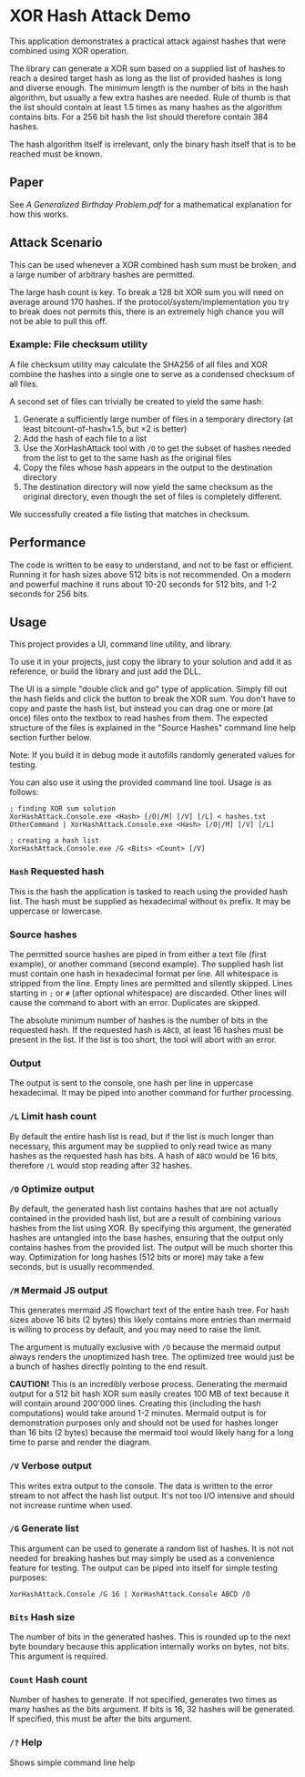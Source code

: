 # XOR Hash Attack Demo

This application demonstrates a practical attack against hashes that were combined using XOR operation.

The library can generate a XOR sum based on a supplied list of hashes to reach a desired target hash as long as the list of provided hashes is long and diverse enough. The minimum length is the number of bits in the hash algorithm, but usually a few extra hashes are needed. Rule of thumb is that the list should contain at least 1.5 times as many hashes as the algorithm contains bits. For a 256 bit hash the list should therefore contain 384 hashes.

The hash algorithm itself is irrelevant, only the binary hash itself that is to be reached must be known.

## Paper

See *A Generalized Birthday Problem.pdf* for a mathematical explanation for how this works.

## Attack Scenario

This can be used whenever a XOR combined hash sum must be broken,
and a large number of arbitrary hashes are permitted.

The large hash count is key. To break a 128 bit XOR sum you will need on average around 170 hashes. If the protocol/system/implementation you try to break does not permits this, there is an extremely high chance you will not be able to pull this off.

### Example: File checksum utility

A file checksum utility may calculate the SHA256 of all files and XOR combine the hashes into a single one to serve as a condensed checksum of all files.

A second set of files can trivially be created to yield the same hash:

1. Generate a sufficiently large number of files in a temporary directory (at least bitcount-of-hash&times;1.5, but &times;2 is better)
2. Add the hash of each file to a list
3. Use the XorHashAttack tool with `/O` to get the subset of hashes needed from the list to get to the same hash as the original files
4. Copy the files whose hash appears in the output to the destination directory
5. The destination directory will now yield the same checksum as the original directory, even though the set of files is completely different.

We successfully created a file listing that matches in checksum.

## Performance

The code is written to be easy to understand, and not to be fast or efficient.
Running it for hash sizes above 512 bits is not recommended.
On a modern and powerful machine it runs about 10-20 seconds for 512 bits,
and 1-2 seconds for 256 bits.

## Usage

This project provides a UI, command line utility, and library.

To use it in your projects, just copy the library to your solution and add it as reference, or build the library and just add the DLL.

The UI is a simple "double click and go" type of application. Simply fill out the hash fields and click the button to break the XOR sum. You don't have to copy and paste the hash list, but instead you can drag one or more (at once) files onto the textbox to read hashes from them. The expected structure of the files is explained in the "Source Hashes" command line help section further below.

Note: If you build it in debug mode it autofills randomly generated values for testing.

You can also use it using the provided command line tool.
Usage is as follows:

```
; finding XOR sum solution
XorHashAttack.Console.exe <Hash> [/O|/M] [/V] [/L] < hashes.txt
OtherCommand | XorHashAttack.Console.exe <Hash> [/O|/M] [/V] [/L]

; creating a hash list
XorHashAttack.Console.exe /G <Bits> <Count> [/V]
```

### `Hash` Requested hash

This is the hash the application is tasked to reach using the provided hash list. The hash must be supplied as hexadecimal without `0x` prefix.
It may be uppercase or lowercase.

### Source hashes

The permitted source hashes are piped in from either a text file (first example), or another command (second example).
The supplied hash list must contain one hash in hexadecimal format per line. All whitespace is stripped from the line. Empty lines are permitted and silently skipped. Lines starting in `;` or `#` (after optional whitespace) are discarded. Other lines will cause the command to abort with an error. Duplicates are skipped.

The absolute minimum number of hashes is the number of bits in the requested hash. If the requested hash is `ABCD`, at least 16 hashes must be present in the list.
If the list is too short, the tool will abort with an error.

### Output

The output is sent to the console, one hash per line in uppercase hexadecimal. It may be piped into another command for further processing.

### `/L` Limit hash count

By default the entire hash list is read, but if the list is much longer than necessary, this argument may be supplied to only read twice as many hashes as the requested hash has bits. A hash of `ABCD` would be 16 bits, therefore `/L` would stop reading after 32 hashes.

### `/O` Optimize output

By default, the generated hash list contains hashes that are not actually contained in the provided hash list, but are a result of combining various hashes from the list using XOR.
By specifying this argument, the generated hashes are untangled into the base hashes, ensuring that the output only contains hashes from the provided list. The output will be much shorter this way.
Optimization for long hashes (512 bits or more) may take a few seconds, but is usually recommended.

### `/M` Mermaid JS output

This generates mermaid JS flowchart text of the entire hash tree. For hash sizes above 16 bits (2 bytes) this likely contains more entries
than mermaid is willing to process by default, and you may need to raise the limit.

The argument is mutually exclusive with `/O` because the mermaid output always renders the unoptimized hash tree. The optimized tree would just be a bunch of hashes directly pointing to the end result.

**CAUTION!** This is an incredibly verbose process. Generating the mermaid output for a 512 bit hash XOR sum easily creates 100 MB of text because it will contain around 200'000 lines. Creating this (including the hash computations) would take around 1-2 minutes. Mermaid output is for demonstration purposes only and should not be used for hashes longer than 16 bits (2 bytes) because the mermaid tool would likely hang for a long time to parse and render the diagram.

### `/V` Verbose output

This writes extra output to the console. The data is written to the error stream to not affect the hash list output. It's not too I/O intensive and should not increase runtime when used.

### `/G` Generate list

This argument can be used to generate a random list of hashes. It is not not needed for breaking hashes but may simply be used as a convenience feature for testing. The output can be piped into itself for simple testing purposes:

```
XorHashAttack.Console /G 16 | XorHashAttack.Console ABCD /O
```

### `Bits` Hash size

The number of bits in the generated hashes.
This is rounded up to the next byte boundary because this application internally works on bytes, not bits.
This argument is required.

### `Count` Hash count

Number of hashes to generate.
If not specified, generates two times as many hashes as the bits argument.
If bits is 16, 32 hashes will be generated.
If specified, this must be after the bits argument.

### `/?` Help

Shows simple command line help
